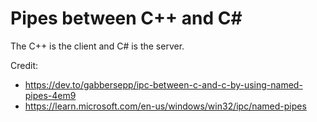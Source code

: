 # Pipes between C++ and C#

The C++ is the client and C# is the server.

Credit:
- https://dev.to/gabbersepp/ipc-between-c-and-c-by-using-named-pipes-4em9
- https://learn.microsoft.com/en-us/windows/win32/ipc/named-pipes